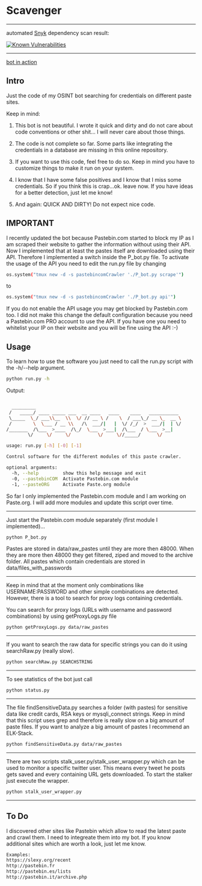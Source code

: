 # Scavenger

---

automated [Snyk](https://snyk.io/) dependency scan result:

[![Known Vulnerabilities](https://snyk.io/test/github/rndinfosecguy/Scavenger/badge.svg?targetFile=requirements.txt)](https://snyk.io/test/github/rndinfosecguy/Scavenger?targetFile=requirements.txt)

---

[bot in action](https://twitter.com/leak_scavenger)

## Intro
Just the code of my OSINT bot searching for credentials on different paste sites.

Keep in mind:
1. This bot is not beautiful. I wrote it quick and dirty and do not care about code conventions or other shit... I will never care about those things.
	
2. The code is not complete so far. Some parts like integrating the credentials in a database are missing in this online repository. 
	
3. If you want to use this code, feel free to do so. Keep in mind you have to customize things to make it run on your system.
	
4. I know that I have some false positives and I know that I miss some credentials. So if you think this is crap...ok. leave now. If you have ideas for a better detection, just let me know!
	
5. And again: QUICK AND DIRTY! Do not expect nice code.

## IMPORTANT
I recently updated the bot because Pastebin.com started to block my IP as I am scraped their website to gather the information without using their API.
Now I implemented that at least the pastes itself are downloaded using their API. Therefore I implemented a switch inside the P_bot.py file. To activate the usage of the API you need to edit the run.py file by changing

```sh
os.system("tmux new -d -s pastebincomCrawler './P_bot.py scrape'")
```
to
```sh
os.system("tmux new -d -s pastebincomCrawler './P_bot.py api'")
```
If you do not enable the API usage you may get blocked by Pastebin.com too. I did not make this change the default configuration because you need a Pastebin.com PRO account to use the API. If you have one you need to whitelist your IP on their website and you will be fine using the API :-) 

## Usage

To learn how to use the software you just need to call the run.py script with the -h/--help argument.
```sh
python run.py -h
```
Output:
```sh

  _________
 /   _____/ ____ _____ ___  __ ____   ____    ____   ___________
 \_____  \_/ ___\\__  \\  \/ // __ \ /    \  / ___\_/ __ \_  __ \
 /        \  \___ / __ \\   /\  ___/|   |  \/ /_/  >  ___/|  | \/
/_______  /\___  >____  /\_/  \___  >___|  /\___  / \___  >__|
        \/     \/     \/          \/     \//_____/      \/

usage: run.py [-h] [-0] [-1]

Control software for the different modules of this paste crawler.

optional arguments:
  -h, --help         show this help message and exit
  -0, --pastebinCOM  Activate Pastebin.com module
  -1, --pasteORG     Activate Paste.org module
```

So far I only implemented the Pastebin.com module and I am working on Paste.org. I will add more modules and update this script over time.

---

Just start the Pastebin.com module separately (first module I implemented)...
```sh
python P_bot.py
```
Pastes are stored in data/raw_pastes until they are more then 48000.
When they are more then 48000 they get filtered, ziped and moved to the archive folder. 
All pastes which contain credentials are stored in data/files_with_passwords

---

Keep in mind that at the moment only combinations like USERNAME:PASSWORD and other simple combinations are detected.
However, there is a tool to search for proxy logs containing credentials. 

You can search for proxy logs (URLs with username and password combinations) by using getProxyLogs.py file
```sh
python getProxyLogs.py data/raw_pastes
```

---

If you want to search the raw data for specific strings you can do it using searchRaw.py (really slow). 
```sh
python searchRaw.py SEARCHSTRING
```

---

To see statistics of the bot just call
```sh
python status.py 
```

---

The file findSensitiveData.py searches a folder (with pastes) for sensitive data like credit cards, RSA keys or mysqli_connect strings. Keep in mind that this script uses grep and therefore is really slow on a big amount of paste files. 
If you want to analyze a big amount of pastes I recommend an ELK-Stack.
```sh
python findSensitiveData.py data/raw_pastes 
```

---

There are two scripts stalk_user.py/stalk_user_wrapper.py which can be used to monitor a specific twitter user. This means every tweet he posts gets saved and every containing URL gets downloaded. To start the stalker just execute the wrapper.
```sh
python stalk_user_wrapper.py
```

---

## To Do

I discovered other sites like Pastebin which allow to read the latest paste and crawl them. I need to integreate them into my bot. If you know additional sites which are worth a look, just let me know.
```sh
Examples:
https://slexy.org/recent
http://pastebin.fr
http://pastebin.es/lists
http://pastebin.it/archive.php
```
